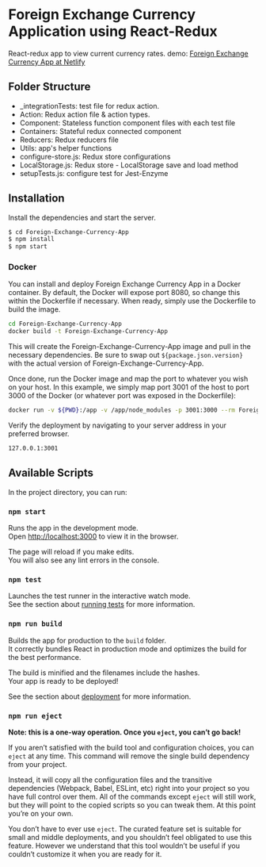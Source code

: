 # Foreign Exchange Currency Application using React-Redux

React-redux app to view current currency rates.
demo: [Foreign Exchange Currency App  at Netlify](https://forex-currency.netlify.com)

## Folder Structure
  - _integrationTests: test file for redux action.
  - Action: Redux action file & action types.
  - Component: Stateless function component files with each test file
  - Containers: Stateful redux connected component
  - Reducers: Redux reducers file
  - Utils: app's helper functions
  - configure-store.js: Redux store configurations
  - LocalStorage.js: Redux store - LocalStorage save and load method
  - setupTests.js: configure test for Jest-Enzyme

## Installation
Install the dependencies and start the server.
```sh
$ cd Foreign-Exchange-Currency-App
$ npm install
$ npm start
```
### Docker
You can install and deploy Foreign Exchange Currency App in a Docker container.
By default, the Docker will expose port 8080, so change this within the Dockerfile if necessary. When ready, simply use the Dockerfile to build the image.

```sh
cd Foreign-Exchange-Currency-App
docker build -t Foreign-Exchange-Currency-App 
```
This will create the Foreign-Exchange-Currency-App image and pull in the necessary dependencies. Be sure to swap out `${package.json.version}` with the actual version of Foreign-Exchange-Currency-App.

Once done, run the Docker image and map the port to whatever you wish on your host. In this example, we simply map port 3001 of the host to port 3000 of the Docker (or whatever port was exposed in the Dockerfile):

```sh
docker run -v ${PWD}:/app -v /app/node_modules -p 3001:3000 --rm Foreign-Exchange-Currency-App
```

Verify the deployment by navigating to your server address in your preferred browser.

```sh
127.0.0.1:3001
```

## Available Scripts

In the project directory, you can run:

### `npm start`

Runs the app in the development mode.<br>
Open [http://localhost:3000](http://localhost:3000) to view it in the browser.

The page will reload if you make edits.<br>
You will also see any lint errors in the console.

### `npm test`

Launches the test runner in the interactive watch mode.<br>
See the section about [running tests](https://facebook.github.io/create-react-app/docs/running-tests) for more information.

### `npm run build`

Builds the app for production to the `build` folder.<br>
It correctly bundles React in production mode and optimizes the build for the best performance.

The build is minified and the filenames include the hashes.<br>
Your app is ready to be deployed!

See the section about [deployment](https://facebook.github.io/create-react-app/docs/deployment) for more information.

### `npm run eject`

**Note: this is a one-way operation. Once you `eject`, you can’t go back!**

If you aren’t satisfied with the build tool and configuration choices, you can `eject` at any time. This command will remove the single build dependency from your project.

Instead, it will copy all the configuration files and the transitive dependencies (Webpack, Babel, ESLint, etc) right into your project so you have full control over them. All of the commands except `eject` will still work, but they will point to the copied scripts so you can tweak them. At this point you’re on your own.

You don’t have to ever use `eject`. The curated feature set is suitable for small and middle deployments, and you shouldn’t feel obligated to use this feature. However we understand that this tool wouldn’t be useful if you couldn’t customize it when you are ready for it.
